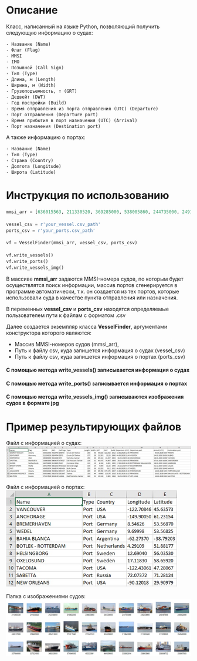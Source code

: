# Описание
Класс, написанный на языке Python, позволяющий получить
следующую информацию о судах:
```
- Название (Name)
- Флаг (Flag)
- MMSI
- IMO
- Позывной (Call Sign)
- Тип (Type)
- Длина, м (Length)
- Ширина, м (Width)
- Грузоподъемность, т (GRT)
- Дедвейт (DWT)
- Год постройки (Build)
- Время отправления из порта отправления (UTC) (Departure)
- Порт отправления (Departure port)
- Время прибытия в порт назначения (UTC) (Arrival)
- Порт назначения (Destination port)
```

А также информацию о портах:
```
- Название (Name)
- Тип (Type)
- Страна (Country)
- Долгота (Longitude)
- Широта (Latitude)
```


# Инструкция по использованию
```python
mmsi_arr = [636015563, 211330520, 369285000, 538005860, 244735000, 249137000, 636092074, 636018188, 636018682]

vessel_csv = r'your_vessel.csv_path'
ports_csv = r'your_ports.csv_path'

vf = VesselFinder(mmsi_arr, vessel_csv, ports_csv)

vf.write_vessels()
vf.write_ports()
vf.write_vessels_img()
```
В массиве **mmsi_arr** задаются MMSI-номера судов, по которым будет
осуществлятся поиск информации, массив портов сгенерируется в программе
автоматически, т.к. он создается из тех портов, которые использовали
суда в качестве пункта отправления или назначения.

В переменных **vessel_csv** и **ports_csv** находятся определяемые
пользователем пути к файлам с форматом .csv

Далее создается экземпляр класса **VesselFinder**, аргументами
конструктора которого являются:
- Массив MMSI-номеров судов (mmsi_arr),
- Путь к файлу csv, куда запишется информация о судах (vessel_csv)
- Путь к файлу csv, куда запишется информация о портах (ports_csv)

#### С помощью метода **write_vessels()** записывается информация о судах
#### С помощью метода **write_ports()** записывается информация о портах
#### С помощью метода **write_vessels_img()** записываются изображения судов в формате jpg

# Пример результирующих файлов
Файл с информацией о судах:
![Суда](./img/vessels.jpg)

Файл с информацией о портах:
![Порты](./img/ports.jpg)

Папка с изображениями судов:
![Изображения судов](./img/vessels_img.jpg)
